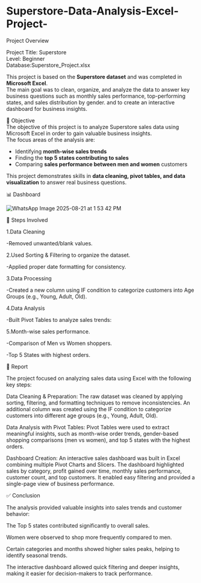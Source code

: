# Superstore-Data-Analysis-Excel-Project-<br>
Project Overview<br>

Project Title: Superstore<br>
Level: Beginner<br>
Database:Superstore_Project.xlsx<br>

This project is based on the **Superstore dataset** and was completed in **Microsoft Excel**.  
The main goal was to clean, organize, and analyze the data to answer key business questions such as monthly sales performance, top-performing states, and sales distribution by gender.
 and to create an interactive dashboard for business insights.<br>

🎯 Objective<br>
The objective of this project is to analyze Superstore sales data using Microsoft Excel in order to gain valuable business insights.  
The focus areas of the analysis are:
- Identifying **month-wise sales trends**  
- Finding the **top 5 states contributing to sales**  
- Comparing **sales performance between men and women** customers  

This project demonstrates skills in **data cleaning, pivot tables, and data visualization** to answer real business questions.<br>


📊 Dashboard

![WhatsApp Image 2025-08-21 at 1 53 42 PM](https://github.com/user-attachments/assets/aaf7d05e-a9c3-4316-89f4-f73aaa54d2be)

📝 Steps Involved

1.Data Cleaning

-Removed unwanted/blank values.

2.Used Sorting & Filtering to organize the dataset.

-Applied proper date formatting for consistency.

3.Data Processing

-Created a new column using IF condition to categorize customers into Age Groups (e.g., Young, Adult, Old).


4.Data Analysis

-Built Pivot Tables to analyze sales trends:

5.Month-wise sales performance.

-Comparison of Men vs Women shoppers.

-Top 5 States with highest orders.<br>



📑 Report

The project focused on analyzing sales data using Excel with the following key steps:

Data Cleaning & Preparation:
The raw dataset was cleaned by applying sorting, filtering, and formatting techniques to remove inconsistencies. An additional column was created using the IF condition to categorize customers into different age groups (e.g., Young, Adult, Old).

Data Analysis with Pivot Tables:
Pivot Tables were used to extract meaningful insights, such as month-wise order trends, gender-based shopping comparisons (men vs women), and top 5 states with the highest orders.

Dashboard Creation:
An interactive sales dashboard was built in Excel combining multiple Pivot Charts and Slicers. The dashboard highlighted sales by category, profit gained over time, monthly sales performance, customer count, and top customers. It enabled easy filtering and provided a single-page view of business performance.

✅ Conclusion

The analysis provided valuable insights into sales trends and customer behavior:

The Top 5 states contributed significantly to overall sales.

Women were observed to shop more frequently compared to men.

Certain categories and months showed higher sales peaks, helping to identify seasonal trends.

The interactive dashboard allowed quick filtering and deeper insights, making it easier for decision-makers to track performance.
